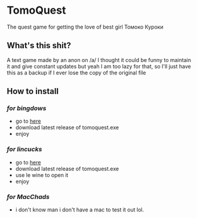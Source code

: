 # TomoQuest
The quest game for getting the love of best girl Томоко Куроки
## What's this shit?
A text game made by an anon on /a/ I thought it could be funny to maintain it and give constant updates but yeah I am too lazy for that, so I'll just have this as a backup if I ever lose the copy of the original file
## How to install
### ***for bingdows*** 
- go to [here](https://github.com/CD930/tomoquest/releases/tag/tomoko)
- download latest release of tomoquest.exe
- enjoy

### ***for lincucks***
- go to [here](https://github.com/CD930/tomoquest/releases/tag/tomoko)
- download latest release of tomoquest.exe
- use le wine to open it
- enjoy

### ***for MacChads***
- i don't know man i don't have a mac to test it out lol.
